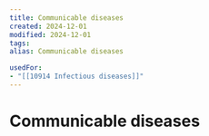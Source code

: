 ```yaml
---
title: Communicable diseases
created: 2024-12-01
modified: 2024-12-01
tags: 
alias: Communicable diseases

usedFor:
- "[[10914 Infectious diseases]]"
---
```

# Communicable diseases
